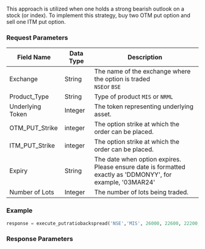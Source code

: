 This approach is utilized when one holds a strong bearish outlook on a stock (or index). To implement this strategy, buy two OTM put option and sell one ITM put option.


### Request Parameters
| Field Name        | Data Type | Description                                            |
|-------------------|-----------|--------------------------------------------------------|
| Exchange          | String    | The name of the exchange where the option is traded <br> `NSE`or `BSE`   |
| Product_Type        | String    | Type of product `MIS` or `NRML`             |
| Underlying Token  | Integer    | The token representing underlying asset.    |
| OTM_PUT_Strike            | integer     | The option strike at which the order can be placed.        |
| ITM_PUT_Strike            | integer     | The option strike at which the order can be placed.        |
| Expiry            | String      | The date when option expires. <br> Please ensure date is formatted exactly as 'DDMONYY', for example, '03MAR24'  |
| Number of Lots    | Integer   | The number of lots being traded.      |





### Example
```python
response = execute_putratiobackspread('NSE','MIS', 26000, 22600, 22200, '04APR24', 1)
```



### Response Parameters


